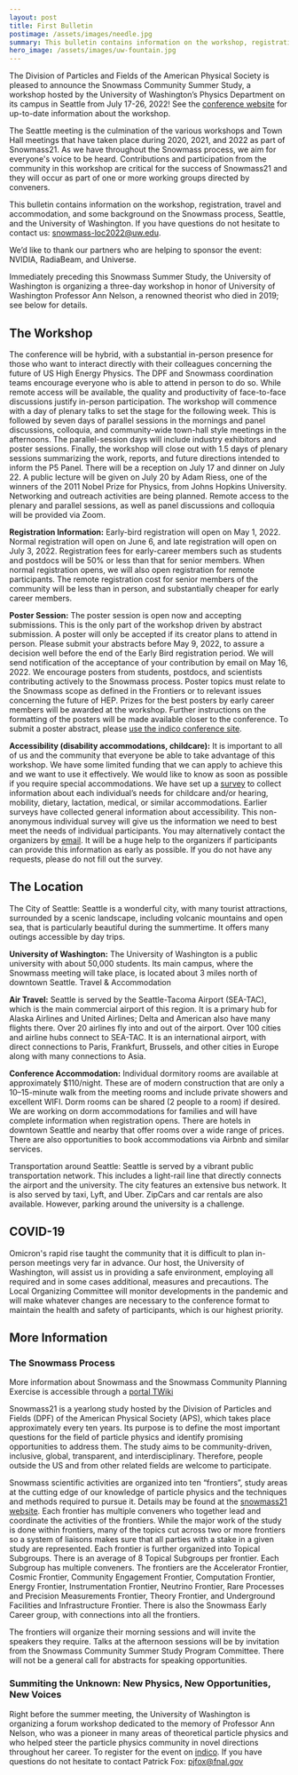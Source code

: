 ```yaml
---
layout: post
title: First Bulletin
postimage: /assets/images/needle.jpg
summary: This bulletin contains information on the workshop, registration, travel and accommodation, and some background on the Snowmass process, Seattle, and the University of Washington.
hero_image: /assets/images/uw-fountain.jpg
---
```

The Division of Particles and Fields of the American Physical Society is pleased to announce the Snowmass Community Summer Study, a workshop hosted by the University of Washington’s Physics Department on its campus in Seattle from July 17-26, 2022! See the [conference website](http://seattlesnowmass2021.net/) for up-to-date information about the workshop.

The Seattle meeting is the culmination of the various workshops and Town Hall meetings that have taken place during 2020, 2021, and 2022 as part of Snowmass21. As we have throughout the Snowmass process, we aim for everyone's voice to be heard. Contributions and participation from the community in this workshop are critical for the success of Snowmass21 and they will occur as part of one or more working groups directed by conveners.

This bulletin contains information on the workshop, registration, travel and accommodation, and some background on the Snowmass process, Seattle, and the University of Washington.  If you have questions do not hesitate to contact us: snowmass-loc2022@uw.edu.

We’d like to thank our partners who are helping to sponsor the event: NVIDIA, RadiaBeam, and Universe.

Immediately preceding this Snowmass Summer Study, the University of Washington is organizing a three-day workshop in honor of University of Washington Professor Ann Nelson, a renowned theorist who died in 2019; see below for details.

## The Workshop

The conference will be hybrid, with a substantial in-person presence for those who want to interact directly with their colleagues concerning the future of US High Energy Physics. The DPF and Snowmass coordination teams encourage everyone who is able to attend in person to do so. While remote access will be available, the quality and productivity of face-to-face discussions justify in-person participation. The workshop will commence with a day of plenary talks to set the stage for the following week. This is followed by seven days of parallel sessions in the mornings and panel discussions, colloquia, and community-wide town-hall style meetings in the afternoons. The parallel-session days will include industry exhibitors and poster sessions. Finally, the workshop will close out with 1.5 days of plenary sessions summarizing the work, reports, and future directions intended to inform the P5 Panel. There will be a reception on July 17 and dinner on July 22. A public lecture will be given on July 20 by Adam Riess, one of the winners of the 2011 Nobel Prize for Physics, from Johns Hopkins University. Networking and outreach activities are being planned. Remote access to the plenary and parallel sessions, as well as panel discussions and colloquia will be provided via Zoom.

**Registration Information:** Early-bird registration will open on May 1, 2022. Normal registration will open on June 6, and late registration will open on July 3, 2022. Registration fees for early-career members such as students and postdocs will be 50% or less than that for senior members. When normal registration opens, we will also open registration for remote participants. The remote registration cost for senior members of the community will be less than in person, and substantially cheaper for early career members.

**Poster Session:** The poster session is open now and accepting submissions. This is the only part of the workshop driven by abstract submission. A poster will only be accepted if its creator plans to attend in person. Please submit your abstracts before May 9, 2022, to assure a decision well before the end of the Early Bird registration period. We will send notification of the acceptance of your contribution by email on May 16, 2022. We encourage posters from students, postdocs, and scientists contributing actively to the Snowmass process. Poster topics must relate to the Snowmass scope as defined in the Frontiers or to relevant issues concerning the future of HEP. Prizes for the best posters by early career members will be awarded at the workshop.  Further instructions on the formatting of the posters will be made available closer to the conference. To submit a poster abstract, please [use the indico conference site](https://indico.fnal.gov/event/22303/abstracts/).

**Accessibility (disability accommodations, childcare):** It is important to all of us and the community that everyone be able to take advantage of this workshop. We have some limited funding that we can apply to achieve this and we want to use it effectively. We would like to know as soon as possible if you require special accommodations. We have set up a [survey](https://forms.gle/erjFnaWbWVpYXJb69) to collect information about each individual’s needs for childcare and/or hearing, mobility, dietary, lactation, medical, or similar accommodations. Earlier surveys have collected general information about accessibility. This non-anonymous individual survey will give us the information we need to best meet the needs of individual participants. You may alternatively contact the organizers by [email](mailto:snowmass-loc2022@uw.edu). It will be a huge help to the organizers if participants can provide this information as early as possible. If you do not have any requests, please do not fill out the survey.

## The Location

The City of Seattle: Seattle is a wonderful city, with many tourist attractions, surrounded by a scenic  landscape, including volcanic mountains and open sea,  that is particularly beautiful during the summertime. It offers many outings accessible by day trips.

**University of Washington:** The University of Washington is a public university with about 50,000 students. Its main campus, where the Snowmass meeting will take place, is located about 3 miles north of downtown Seattle.
Travel & Accommodation

**Air Travel:** Seattle is served by the Seattle-Tacoma Airport (SEA-TAC), which is the main commercial airport of this region. It is a primary hub for Alaska Airlines and United Airlines; Delta and American also have many flights there. Over 20 airlines fly into and out of the airport.  Over 100 cities and airline hubs connect to SEA-TAC. It is an international airport, with direct connections to Paris, Frankfurt, Brussels, and other cities in Europe along with many connections to Asia.

**Conference Accommodation:** Individual dormitory rooms are available at approximately $110/night. These are of modern construction that are only a 10–15-minute walk from the meeting rooms and include private showers and excellent WIFI. Dorm rooms can be shared (2 people to a room) if desired. We are working on dorm accommodations for families and will have complete information when registration opens. There are hotels in downtown Seattle and nearby that offer rooms over a wide range of prices. There are also opportunities to book accommodations via Airbnb and similar services.

Transportation around Seattle: Seattle is served by a vibrant public transportation network. This includes a light-rail line that directly connects the airport and the university. The city features an extensive bus network. It is also served by taxi, Lyft, and Uber. ZipCars and car rentals are also available. However, parking around the university is a challenge.

## COVID-19

Omicron's rapid rise taught the community that it is difficult to plan in-person meetings very far in advance. Our host, the University of Washington, will assist us in providing a safe environment, employing all required and in some cases additional, measures and precautions. The Local Organizing Committee will monitor developments in the pandemic and will make whatever changes are necessary to the conference format to maintain the health and safety of participants, which is our highest priority.

## More Information

### The Snowmass Process

More information about Snowmass and the Snowmass Community Planning Exercise is accessible through a [portal TWiki]( https://snowmass21.org/)

Snowmass21 is a yearlong study hosted by the Division of Particles and Fields (DPF) of the American Physical Society (APS), which takes place approximately every ten years. Its purpose is to define the most important questions for the field of particle physics and identify promising opportunities to address them.  The study aims to be community-driven, inclusive, global, transparent, and interdisciplinary. Therefore, people outside the US and from other related fields are welcome to participate.

Snowmass scientific activities are organized into ten “frontiers”, study areas at the cutting edge of our knowledge of particle physics and the techniques and methods required to pursue it. Details may be found at the [snowmass21 website](https://snowmass21.org/).  Each frontier has multiple conveners who together lead and coordinate the activities of the frontiers. While the major work of the study is done within frontiers, many of the topics cut across two or more frontiers so a system of liaisons makes sure that all parties with a stake in a given study are represented.  Each frontier is further organized into Topical Subgroups. There is an average of 8 Topical Subgroups per frontier. Each Subgroup has multiple conveners. The frontiers are the Accelerator Frontier, Cosmic Frontier, Community Engagement Frontier, Computation Frontier, Energy Frontier, Instrumentation Frontier, Neutrino Frontier, Rare Processes and Precision Measurements Frontier, Theory Frontier, and Underground Facilities and Infrastructure Frontier. There is also the Snowmass Early Career group, with connections into all the frontiers.

The frontiers will organize their morning sessions and will invite the speakers they require. Talks at the afternoon sessions will be by invitation from the Snowmass Community Summer Study Program Committee. There will not be a general call for abstracts for speaking opportunities.

### Summiting the Unknown: New Physics, New Opportunities, New Voices

Right before the summer meeting, the University of Washington is organizing a forum workshop dedicated to the memory of Professor Ann Nelson, who was a pioneer in many areas of theoretical particle physics and who helped steer the particle physics community in novel directions throughout her career. To register for the event on [indico](https://indico.fnal.gov/event/22915/). If you have questions do not hesitate to contact Patrick Fox: pjfox@fnal.gov
